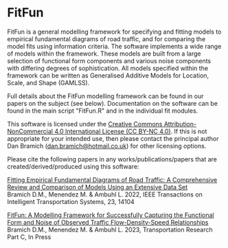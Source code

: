 # FitFun

FitFun is a general modelling framework for specifying and fitting models to empirical fundamental diagrams of road traffic, and for comparing the model fits using information criteria. The software implements a wide range of models within the framework. These models are built from a large selection of functional form components and various noise components with differing degrees of sophistication. All models specified within the framework can be written as Generalised Additive Models for Location, Scale, and Shape (GAMLSS).

Full details about the FitFun modelling framework can be found in our papers on the subject (see below). Documentation on the software can be found in the main script "FitFun.R" and in the individual fit modules. 

This software is licensed under the [Creative Commons Attribution-NonCommercial 4.0 International License (CC BY-NC 4.0)](http://creativecommons.org/licenses/by-nc/4.0/). If this is not appropriate for your intended use, then please contact the principal author Dan Bramich (dan.bramich@hotmail.co.uk) for other licensing options.

Please cite the following papers in any works/publications/papers that are created/derived/produced using this software:

[Fitting Empirical Fundamental Diagrams of Road Traffic: A Comprehensive Review and Comparison of Models Using an Extensive Data Set](https://ieeexplore.ieee.org/document/9703273) \
Bramich D.M., Menendez M. & Ambuhl L. 2022, IEEE Transactions on Intelligent Transportation Systems, 23, 14104

[FitFun: A Modelling Framework for Successfully Capturing the Functional Form and Noise of Observed Traffic Flow-Density-Speed Relationships]() \
Bramich D.M., Menendez M. & Ambuhl L. 2023, Transportation Research Part C, In Press

